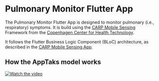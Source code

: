 # Pulmonary Monitor Flutter App

The Pulmonary Monitor Flutter App is designed to monitor pulmonary (i.e., respiratory) symptoms.
It is build using the [CARP Mobile Sensing](https://pub.dev/packages/carp_mobile_sensing) 
Framework from the [Copenhagen Center for Health Technology](https://www.cachet.dk).

It follows the Flutter Business Logic Component (BLoC) architecture, as described in the 
[CARP Mobile Sensing App](https://github.com/cph-cachet/carp.sensing-flutter/tree/master/carp_mobile_sensing_app).

## How the AppTaks model works
[![Watch the video](https://bseenlive.com/wp-content/uploads/2018/03/Youtube-Logo-Small.png)](https://youtu.be/IgZNhkDRYx0)

